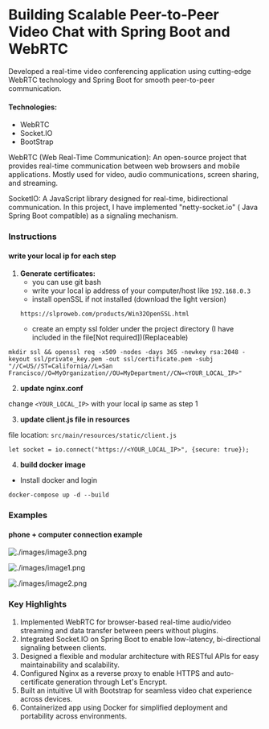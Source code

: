 # Building Scalable Peer-to-Peer Video Chat with Spring Boot and WebRTC

Developed a real-time video conferencing application using cutting-edge WebRTC technology and Spring Boot for smooth peer-to-peer communication.

#### Technologies:

- WebRTC
- Socket.IO
- BootStrap


WebRTC (Web Real-Time Communication): An open-source project that provides real-time communication between web browsers and mobile applications. Mostly used for video, audio communications, screen sharing, and streaming.



SocketIO: A JavaScript library designed for real-time, bidirectional communication. In this project, I have implemented "netty-socket.io" ( Java Spring Boot compatible) as a signaling mechanism.




### Instructions


#### write your local ip for each step

1) **Generate certificates:** 
   - you can use git bash 
   - write your local ip address of your computer/host like `192.168.0.3` 
   - install openSSL if not installed (download the light version)
   ```
   https://slproweb.com/products/Win32OpenSSL.html
   ```
   - create an empty ssl folder under the project directory (I have included in the file[Not required])(Replaceable)


```
mkdir ssl && openssl req -x509 -nodes -days 365 -newkey rsa:2048 -keyout ssl/private_key.pem -out ssl/certificate.pem -subj "//C=US//ST=California//L=San Francisco//O=MyOrganization//OU=MyDepartment//CN=<YOUR_LOCAL_IP>"
```

2) **update nginx.conf**

change `<YOUR_LOCAL_IP>` with your local ip same as step 1

3) **update client.js file in resources**

file location: `src/main/resources/static/client.js`

```let socket = io.connect("https://<YOUR_LOCAL_IP>", {secure: true});```

4) **build docker image**

- Install docker and login

`docker-compose up -d --build`

### Examples


#### phone + computer connection example

![./images/image3.png](./images/image3.png)

![./images/image1.png](./images/image1.png)

![./images/image2.png](./images/image2.png)


### Key Highlights

1. Implemented WebRTC for browser-based real-time audio/video streaming and data transfer between peers without plugins.
2. Integrated Socket.IO on Spring Boot to enable low-latency, bi-directional signaling between clients.
3. Designed a flexible and modular architecture with RESTful APIs for easy maintainability and scalability.
4. Configured Nginx as a reverse proxy to enable HTTPS and auto-certificate generation through Let's Encrypt.
5. Built an intuitive UI with Bootstrap for seamless video chat experience across devices.
6. Containerized app using Docker for simplified deployment and portability across environments.
